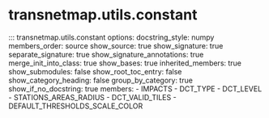# transnetmap.utils.constant

::: transnetmap.utils.constant
    options:
      docstring_style: numpy
      members_order: source
      show_source: true
      show_signature: true
      separate_signature: true
      show_signature_annotations: true
      merge_init_into_class: true
      show_bases: true
      inherited_members: true
      show_submodules: false
      show_root_toc_entry: false
      show_category_heading: false
      group_by_category: true
      show_if_no_docstring: true
      members:
        - IMPACTS
        - DCT_TYPE
        - DCT_LEVEL
        - STATIONS_AREAS_RADIUS
        - DCT_VALID_TILES
        - DEFAULT_THRESHOLDS_SCALE_COLOR